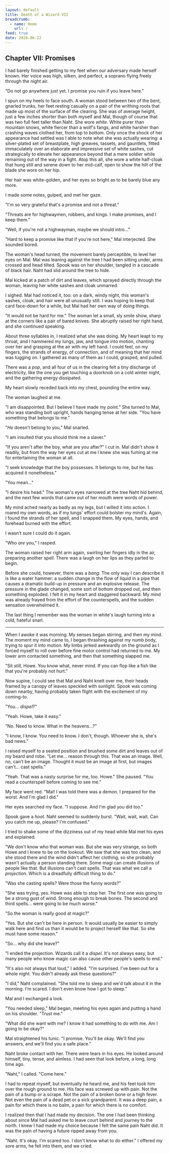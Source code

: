```yaml
---
layout: default
title: Death of a Wizard VII
breadcrumb:
  - name: Home
    url: /
feed: true
date: 2020-06-22
---
```

Chapter VII: Promises
---------------------

I had barely finished getting to my feet when our adversary made herself known. Her voice was high, silken, and perfect, a soprano flying freely through the night air.

"Do not go anywhere just yet. I promise you ruin if you leave here."

I spun on my heels to face south. A woman stood between two of the bent, gnarled trunks, her feet resting casually on a pair of the writhing roots that made up most of the surface of the clearing. She was of average height, just a few inches shorter than both myself and Mal, though of course that was two full feet taller than Naht. She wore *white*. White purer than mountain snows, white fiercer than a wolf's fangs, and white harsher than crashing waves clothed her, from top to bottom. Only once the shock of her appearance had settled was I able to note what she was actually wearing: a silver-plated set of breastplate, high greaves, tassets, and gauntlets, fitted immaculately over an elaborate and impressive set of white sashes, cut strategically to elevate her appearance beyond that a mere soldier while remaining out of the way in a fight. Atop this all, she wore a white half-cloak that hung still and serene down to her mid-calf, open to show the hilt of the blade she wore on her hip.

Her hair was white-golden, and her eyes so bright as to be barely blue any more.

I made some notes, gulped, and met her gaze.

"I'm so very grateful that's a promise and not a threat."

"Threats are for highwaymen, robbers, and kings. I make promises, and I keep them."

"Well, if you're not a highwayman, maybe we should intro..."

"Hard to keep a promise like that if you're not here," Mal interjected. She sounded bored.

The woman's head turned, the movement barely perceptible, to level her eyes on Mal. Mal was leaning against the tree I had been sitting under, arms crossed and head tilted. Spook was on her shoulder, tangled in a cascade of black hair. Naht had slid around the tree to hide.

Mal kicked at a patch of dirt and leaves, which sprayed directly through the woman, leaving her white sashes and cloak unmarred.

I sighed. Mal had noticed it, too: on a dark, windy night, this woman's sashes, cloak, and hair were all unusually still. I was hoping to keep that card face-down for a while, but Mal had her own way of doing things.

"It would not be hard for me." The woman let a small, sly smile show, sharp at the corners like a pair of bared knives. She abruptly raised her right hand, and she continued speaking.

About three syllables in, I realized what she was doing. My heart leapt to my throat, and I hammered my lungs, jaw, and tongue into motion, chanting over her and grasping at the air with my left hand. I could feel, on my fingers, the strands of energy, of connection, and of meaning that her mind was tugging on. I gathered as many of them as I could, grasped, and pulled.

There was a *pop*, and all four of us in the clearing felt a tiny discharge of electricity, like the one you get touching a doorknob on a cold winter night, and the gathering energy dissipated.

My heart slowly receded back into my chest, pounding the entire way.

The woman laughed at me.

"I am disappointed. But I believe I have made my point." She turned to Mal, who was standing bolt upright, hands hanging tense at her side. "You have something that belongs to me."

"*He* doesn't belong to you," Mal snarled.

"I am insulted that you should think me a slaver."

"If you aren't after the boy, what are you after?" I cut in. Mal didn't show it readily, but from the way her eyes cut at me I knew she was fuming at me for entertaining the woman at all.

"I seek knowledge that the boy possesses. It belongs to me, but he has acquired it nonetheless."

"You mean..."

"I desire his head." The woman's eyes narrowed at the tree Naht hid behind, and the next few words that came out of her mouth were words of power.

My mind ached nearly as badly as my legs, but I willed it into action. I roared my own words, as if my lungs' effort could bolster my mind's. Again, I found the strands of her spell, and I snapped them. My eyes, hands, and forehead burned with the effort.

I wasn't sure I could do it again.

"Who *are* you," I rasped.

The woman raised her right arm again, swirling her fingers idly in the air, preparing another spell. There was a laugh on her lips as they parted to begin.

Before she could, however, there was a *bang*. The only way I can describe it is like a water hammer: a sudden change in the flow of liquid in a pipe that causes a dramatic build-up in pressure and an explosive release. The pressure in the glade changed, some sort of bottom dropped out, and then something exploded. I felt it in my heart and staggered backward. My mind was already frayed from the effort of the counterspells, and the sudden sensation overwhelmed it.

The last thing I remember was the woman in white's laugh turning into a cold, hateful snarl.

---

When I awoke it was morning. My senses began stirring, and then my mind. The moment my mind came to, I began thrashing against my numb body, trying to spur it into motion. My limbs jerked awkwardly on the ground as I forced myself to roll over before fine motor control had returned to me. My lower arm contacted something, and then that something slapped me.

"Sit *still*, Howe. You know what, never mind. If you can flop like a fish like that you're probably not hurt."

Now supine, I could see that Mal and Naht knelt over me, their heads framed by a canopy of leaves speckled with sunlight. Spook was coming down nearby, having probably taken flight with the excitement of my coming-to.

"You... *dispel*?"

"Yeah. Howe, take it easy."

"No. Need to know. What in the heavens...?"

"I know, I know. You need to know. I don't, though. Whoever she is, she's bad news."

I raised myself to a seated position and brushed some dirt and leaves out of my beard and robe. "Let me... reason through this. That was an image. Well, no, can't be an image. Thought it must be an image at first, but images can't... cast spells."

"Yeah. That was a nasty surprise for me, too. Howe." She paused. "You read a counterspell before coming to see me."

My face went red. "Mal! I was told there was a demon. I prepared for the worst. And I'm glad I did."

Her eyes searched my face. "I suppose. And I'm glad you did too."

Spook gave a *hoot*. Naht seemed to suddenly burst. "Wait, wait, wait. Can you catch me up, please? I'm confused."

I tried to shake some of the dizziness out of my head while Mal met his eyes and explained.

"We don't know who that woman was. But she was very strange, so both Howe and I knew to be on the lookout. We saw that she was too clean, and she stood there and the wind didn't affect her clothing, so she probably wasn't actually a person standing there. Some magi can create illusions of people like that. But illusions can't cast spells. That was what we call a *projection*. Which is a dreadfully difficult thing to do."

"Was she casting spells? Were those the funny words?"

"She was trying, yes. Howe was able to stop her. The first one was going to be a strong gust of wind. Strong enough to break bones. The second and third spells... were going to be much worse."

"So the woman is really good at magic?"

"Yes. But she can't be here in person. It would usually be easier to simply walk here and find us than it would be to project herself like that. So she must have some reason."

"So... why did she leave?"

"I ended the projection. Wizards call it a *dispel*. It's not always easy, but many people who know magic can also cause other people's spells to end."

"It's also not always that loud," I added. "I'm surprised. I've been out for a whole night. You didn't already ask these questions?"

"I did," Naht complained. "She told me to sleep and we'd talk about it in the morning. I'm scared. I don't even know how I got to sleep."

Mal and I exchanged a look.

"You needed sleep," Mal began, meeting his eyes again and putting a hand on his shoulder. "Trust me."

"What did she want with me? I know it had something to do with me. Am I going to be okay?"

Mal straightened his tunic. "I promise. You'll be okay. We'll find you answers, and we'll find you a safe place."

Naht broke contact with her. There were tears in his eyes. He looked around himself, tiny, tense, and aimless. I had seen that look before, a long, long time ago.

"Naht," I called. "Come here."

I had to repeat myself, but eventually he heard me, and his feet took him over the rough ground to me. His face was screwed up with pain. Not the pain of a bump or a scrape. Not the pain of a broken bone or a high fever. Not even the pain of a dead pet or a sick grandparent. It was a deep pain, a pain for which there is no balm, a pain for which there is no comfort.

I realized then that I had made my decision. The one I had been thinking about since Mal had asked me to leave court behind and journey to the north. I knew I had made my choice because I felt the same pain Naht did. It was the pain of having a future ripped away from you.

"Naht. It's okay. I'm scared too. I don't know what to do either." I offered my sore arms, he fell into them, and we cried.

